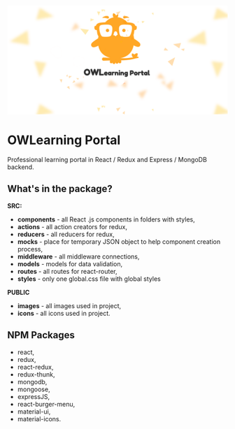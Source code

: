 ![OWLearning Portal](https://github.com/TuneLord/OWL_LearningPortal/blob/master/packages/public/icons/5.PNG)
# OWLearning Portal
Professional learning portal in React / Redux and Express / MongoDB backend.

## What's in the package?

**SRC:**
* **components** - all React .js components in folders with styles,
* **actions** - all action creators for redux,
* **reducers** - all reducers for redux,
* **mocks** - place for temporary JSON object to help component creation process,
* **middleware** - all middleware connections,
* **models** - models for data validation,
* **routes** - all routes for react-router,
* **styles** - only one global.css file with global styles

**PUBLIC**
* **images** - all images used in project,
* **icons** - all icons used in project.

## NPM Packages
* react,
* redux,
* react-redux,
* redux-thunk,
* mongodb,
* mongoose,
* expressJS,
* react-burger-menu,
* material-ui,
* material-icons.
